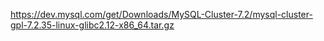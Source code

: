 https://dev.mysql.com/get/Downloads/MySQL-Cluster-7.2/mysql-cluster-gpl-7.2.35-linux-glibc2.12-x86_64.tar.gz
